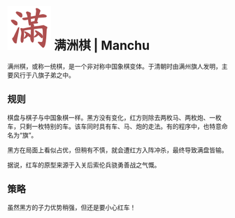 # ![满州棋](https://github.com/gbtami/pychess-variants/blob/master/static/icons/Manchu.svg) 满洲棋 | Manchu

满州棋，或称一统棋，是一个非对称中国象棋变体。于清朝时由满州旗人发明，主要风行于八旗子弟之中。

## 规则

棋盘与棋子与中国象棋一样。黑方没有变化，红方则除去两枚马、两枚炮、一枚车，只剩一枚特别的车。该车同时具有车、马、炮的走法。有的程序中，也特意命名为“旗”。

黑方在局面上看似占优，但稍有不慎，就会遭红方入阵冲杀，最终导致满盘皆输。

据说，红车的原型来源于入关后索伦兵骁勇善战之气慨。

## 策略

虽然黑方的子力优势稍强，但还是要小心红车！